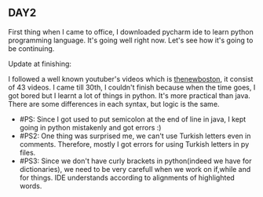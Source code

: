 ## **DAY2**

First thing when I came to office, I downloaded pycharm ide to learn python programming language. It's going well right now. Let's see 
how it's going to be continuing.

Update at finishing:

I followed a well known youtuber's videos which is [thenewboston](https://www.youtube.com/playlist?list=PLEA1FEF17E1E5C0DA), it consist of 43 videos. I came till 30th, I couldn't finish because when the time goes, I got bored but I learnt a lot of things in python. It's more practical than java. There are some differences in each syntax, but logic is the same.

* #PS: Since I got used to put semicolon at the end of line in java, I kept going in python mistakenly and got errors :)
* #PS2: One thing was surprised me, we can't use Turkish letters even in comments. Therefore, mostly I got errors for using Turkish letters in py files.
* #PS3: Since we don't have curly brackets in python(indeed we have for dictionaries), we need to be very carefull when we work on if,while and for things. IDE understands according to alignments of highlighted words. 
